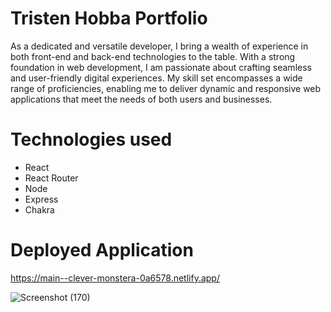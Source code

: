 # Tristen Hobba Portfolio

As a dedicated and versatile developer, I bring a wealth of experience in both front-end and back-end technologies to the table. With a strong foundation in web development, I am passionate about crafting seamless and user-friendly digital experiences. My skill set encompasses a wide range of proficiencies, enabling me to deliver dynamic and responsive web applications that meet the needs of both users and businesses.

# Technologies used
* React
* React Router
* Node
* Express
* Chakra

# Deployed Application
https://main--clever-monstera-0a6578.netlify.app/


![Screenshot (170)](https://github.com/Tristenh/Tristen-Hobba-Portfolio/assets/121472192/570bdf83-3a3d-4a7d-8ed8-699dfd424fa6)
